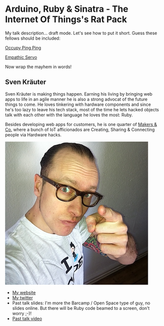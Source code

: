 # Arduino, Ruby &amp; Sinatra - The Internet Of Things's Rat Pack

My talk description... draft mode. Let's see how to put it short. Guess these fellows should be included:

[Occupy Ping Ping](https://github.com/makersandco/Occupy-Ping-Pong)

[Empathic Servo](https://vimeo.com/27113323)

Now wrap the mayhem in words!

## Sven Kräuter

Sven Kräuter is making things happen. Earning his living by bringing web apps to life in an agile manner he is also a strong advocat of the future things to come. He loves tinkering with hardware components and since he's too lazy to leave his tech stack, most of the time he lets hacked objects talk with each other with the language he loves the most: Ruby.

Besides developing web apps for customers, he is one quarter of [Makers &amp; Co.](http://makersand.co) where a bunch of IoT afficionados are Creating, Sharing & Connecting people via Hardware hacks.

![Profile picture](https://github.com/5v3n/call-for-proposals/raw/master/sven_kraeuter-arduino_ruby_and_sinatra_aka_the_internet_of_things_rat_pack/profile_picture.jpg)

- [My website](http://www.makersand.co)
- [My twitter](https://twitter.com/#!/sven_kr)
- Past talk slides: I'm more the Barcamp / Open Space type of guy, no slides online. But there will be Ruby code beamed to a screen, don't worry ;-)!
- [Past talk video](https://vimeo.com/37128462)

